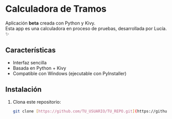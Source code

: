 # Calculadora de Tramos

Aplicación **beta** creada con Python y Kivy.  
Esta app es una calculadora en proceso de pruebas, desarrollada por Lucía. ✨

## Características
- Interfaz sencilla
- Basada en Python + Kivy
- Compatible con Windows (ejecutable con PyInstaller)

## Instalación
1. Clona este repositorio:
   ```bash
   git clone [https://github.com/TU_USUARIO/TU_REPO.git](https://github.com/LuciaNebula5/Calculadora-de-Tramos)


